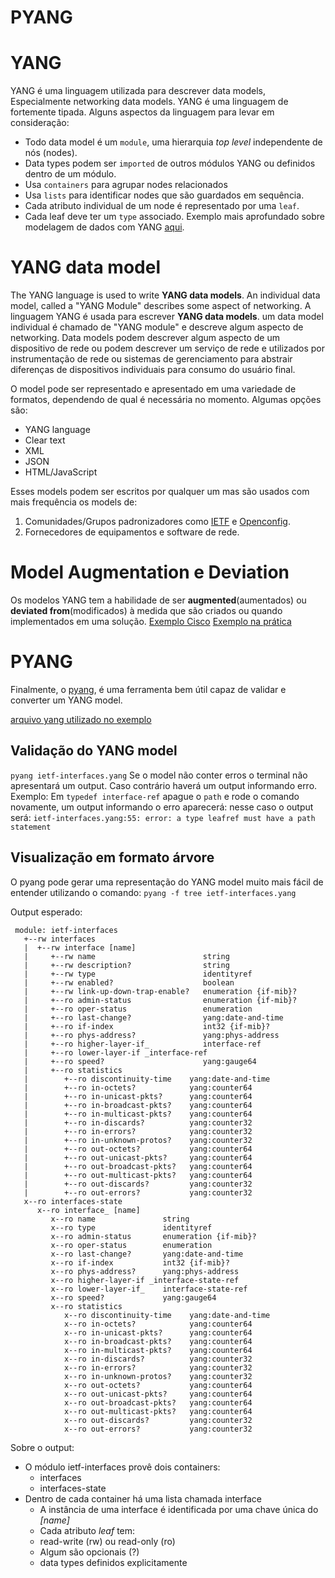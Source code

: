 ﻿# PYANG
# YANG
YANG é uma linguagem utilizada para descrever data models, Especialmente networking data models.  YANG é uma linguagem de fortemente tipada. Alguns aspectos da linguagem para levar em consideração: 
- Todo data model é um `module`, uma hierarquia _top level_ independente de nós (nodes).
- Data types podem ser `imported` de outros módulos YANG ou definidos dentro de um módulo.
- Usa `containers` para agrupar nodes relacionados
- Usa `lists` para identificar nodes que são guardados em sequência.
- Cada atributo individual de um node é representado por uma `leaf`.
- Cada leaf deve ter um `type` associado.
Exemplo mais aprofundado sobre modelagem de dados com YANG [aqui](https://github.com/AlisoSouza/capacitacao/blob/docs/YANG/yang-data-modeling.md).
# YANG data model
The YANG language is used to write **YANG data models**. An individual data model, called a "YANG Module" describes some aspect of networking.
A linguagem YANG é usada para escrever **YANG data models**.  um data model individual é chamado de "YANG module" e descreve algum aspecto de networking.
Data models podem descrever algum aspecto de um dispositivo de rede ou podem descrever um serviço de rede 
e utilizados por instrumentação de rede ou sistemas de gerenciamento para abstrair diferenças de dispositivos individuais para consumo do usuário final.

O model pode ser representado e apresentado em uma variedade de formatos, dependendo de qual é necessária no momento. Algumas opções são:
-   YANG language
-   Clear text
-   XML
-   JSON
-   HTML/JavaScript

Esses models podem ser escritos por qualquer um mas são usados com mais frequência os models de:
1. Comunidades/Grupos padronizadores como [IETF](https://www.ietf.org) e [Openconfig](https://www.openconfig.net).
2. Fornecedores de equipamentos e software de rede.

# Model Augmentation e Deviation
Os modelos YANG tem a habilidade de ser **augmented**(aumentados) ou **deviated from**(modificados) à medida que são criados ou quando implementados em uma solução. 
[Exemplo Cisco](https://developer.cisco.com/learning/modules/intro-device-level-interfaces/intro-yang/step/3)
[Exemplo na prática]()

# PYANG
Finalmente, o [pyang](https://github.com/mbj4668/pyang), é uma ferramenta bem útil capaz de validar e converter um YANG model.

[arquivo yang utilizado no exemplo](https://github.com/YangModels/yang/blob/master/vendor/cisco/xe/16111/ietf-interfaces.yang)
## Validação do YANG model
`pyang ietf-interfaces.yang`
Se o model não conter erros o terminal não apresentará um output. Caso contrário haverá um output informando erro.
Exemplo: 
Em `typedef interface-ref` apague o `path` e rode o comando novamente, um output informando o erro aparecerá:
nesse caso o output será: `ietf-interfaces.yang:55: error: a type leafref must have a path statement`
## Visualização em formato árvore
O pyang pode gerar uma representação do YANG model muito mais fácil de entender utilizando o comando:
	`pyang -f tree ietf-interfaces.yang`

Output esperado:
```yang
 module: ietf-interfaces  
   +--rw interfaces  
   |  +--rw interface [name]
   |     +--rw name                        string  
   |     +--rw description?                string  
   |     +--rw type                        identityref  
   |     +--rw enabled?                    boolean  
   |     +--rw link-up-down-trap-enable?   enumeration {if-mib}?  
   |     +--ro admin-status                enumeration {if-mib}?  
   |     +--ro oper-status                 enumeration  
   |     +--ro last-change?                yang:date-and-time  
   |     +--ro if-index                    int32 {if-mib}?  
   |     +--ro phys-address?               yang:phys-address  
   |     +--ro higher-layer-if_            interface-ref  
   |     +--ro lower-layer-if _interface-ref  
   |     +--ro speed?                      yang:gauge64  
   |     +--ro statistics  
   |        +--ro discontinuity-time    yang:date-and-time  
   |        +--ro in-octets?            yang:counter64  
   |        +--ro in-unicast-pkts?      yang:counter64  
   |        +--ro in-broadcast-pkts?    yang:counter64  
   |        +--ro in-multicast-pkts?    yang:counter64  
   |        +--ro in-discards?          yang:counter32  
   |        +--ro in-errors?            yang:counter32  
   |        +--ro in-unknown-protos?    yang:counter32  
   |        +--ro out-octets?           yang:counter64  
   |        +--ro out-unicast-pkts?     yang:counter64  
   |        +--ro out-broadcast-pkts?   yang:counter64  
   |        +--ro out-multicast-pkts?   yang:counter64  
   |        +--ro out-discards?         yang:counter32  
   |        +--ro out-errors?           yang:counter32  
   x--ro interfaces-state  
      x--ro interface_ [name]  
         x--ro name               string  
         x--ro type               identityref  
         x--ro admin-status       enumeration {if-mib}?  
         x--ro oper-status        enumeration  
         x--ro last-change?       yang:date-and-time  
         x--ro if-index           int32 {if-mib}?  
         x--ro phys-address?      yang:phys-address  
         x--ro higher-layer-if _interface-state-ref  
         x--ro lower-layer-if_    interface-state-ref  
         x--ro speed?             yang:gauge64  
         x--ro statistics  
            x--ro discontinuity-time    yang:date-and-time  
            x--ro in-octets?            yang:counter64  
            x--ro in-unicast-pkts?      yang:counter64  
            x--ro in-broadcast-pkts?    yang:counter64  
            x--ro in-multicast-pkts?    yang:counter64  
            x--ro in-discards?          yang:counter32  
            x--ro in-errors?            yang:counter32  
            x--ro in-unknown-protos?    yang:counter32  
            x--ro out-octets?           yang:counter64  
            x--ro out-unicast-pkts?     yang:counter64  
            x--ro out-broadcast-pkts?   yang:counter64  
            x--ro out-multicast-pkts?   yang:counter64  
            x--ro out-discards?         yang:counter32  
            x--ro out-errors?           yang:counter32
```
Sobre o output:
- O módulo ietf-interfaces provê dois containers:
	- interfaces
	- interfaces-state
- Dentro de cada container há uma lista chamada interface
	- A instância de uma interface é identificada por uma chave única do _[name]_
	- Cada atributo _leaf_ tem:
	- read-write (rw) ou read-only (ro)
	- Algum são opcionais (?)
	- data types definidos explicitamente
